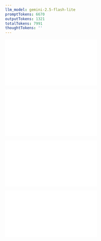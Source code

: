 ```yaml
---
llm_model: gemini-2.5-flash-lite
promptTokens: 6670
outputTokens: 1321
totalTokens: 7991
thoughtTokens: ''
---
```


![@](steps/_.9882ded2.md)

![@](steps/_.a6edd866.md)

![@](steps/_.a6942c49.md)

![@](steps/response.c70bc55e.md)